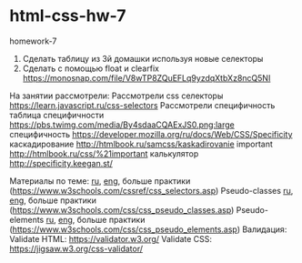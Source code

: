 # html-css-hw-7
homework-7
1. Сделать таблицу из 3й домашки используя новые селекторы
2. Сделать с помощью float и clearfix https://monosnap.com/file/V8wTP8ZQuEFLq9yzdqXtbXz8ncQ5NI

На занятии рассмотрели:
Рассмотрели css селекторы https://learn.javascript.ru/css-selectors
Рассмотрели специфичность
таблица специфичности https://pbs.twimg.com/media/By4sdaaCQAExJS0.png:large
специфичность https://developer.mozilla.org/ru/docs/Web/CSS/Specificity
каскадирование http://htmlbook.ru/samcss/kaskadirovanie
important http://htmlbook.ru/css/%21important
калькулятор http://specificity.keegan.st/

Материалы по теме:
[ru](http://htmlbook.ru/samcss/psevdoklassy),
[eng](https://developer.mozilla.org/en-US/docs/Learn/CSS/Introduction_to_CSS/Combinators_and_multiple_selectors),
больше практики (https://www.w3schools.com/cssref/css_selectors.asp)
Pseudo-classes
[ru](http://htmlbook.ru/samcss/psevdoklassy), [eng](https://developer.mozilla.org/en-US/docs/Learn/CSS/Introduction_to_CSS/Pseudo-classes_and_pseudo-elements),
больше практики (https://www.w3schools.com/css/css_pseudo_classes.asp)
Pseudo-elements
[ru](http://htmlbook.ru/samcss/psevdoklassy), [eng](https://developer.mozilla.org/en-US/docs/Learn/CSS/Introduction_to_CSS/Pseudo-classes_and_pseudo-elements),
больше практики (https://www.w3schools.com/css/css_pseudo_elements.asp)
Валидация:
Validate HTML: https://validator.w3.org/
Validate CSS: https://jigsaw.w3.org/css-validator/
